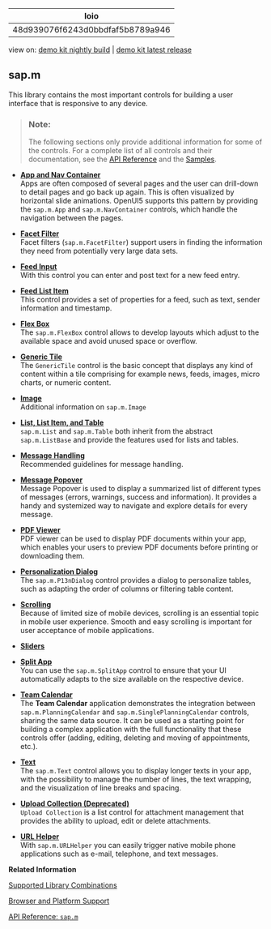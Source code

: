 <!-- loio48d939076f6243d0bbdfaf5b8789a946 -->

| loio |
| -----|
| 48d939076f6243d0bbdfaf5b8789a946 |

<div id="loio">

view on: [demo kit nightly build](https://openui5nightly.hana.ondemand.com/#/topic/48d939076f6243d0bbdfaf5b8789a946) | [demo kit latest release](https://openui5.hana.ondemand.com/#/topic/48d939076f6243d0bbdfaf5b8789a946)</div>

## sap.m

This library contains the most important controls for building a user interface that is responsive to any device.

> ### Note:  
> The following sections only provide additional information for some of the controls. For a complete list of all controls and their documentation, see the [API Reference](https://openui5.hana.ondemand.com/#/api) and the [Samples](https://openui5.hana.ondemand.com/#/controls). 

-   **[App and Nav Container](App_and_Nav_Container_a4afb13.md "Apps are often composed of several pages and the user can drill-down to detail pages and
		go back up again. This is often visualized by horizontal slide animations. OpenUI5 supports this pattern by
		providing the sap.m.App and sap.m.NavContainer controls,
		which handle the navigation between the pages.")**  
Apps are often composed of several pages and the user can drill-down to detail pages and go back up again. This is often visualized by horizontal slide animations. OpenUI5 supports this pattern by providing the `sap.m.App` and `sap.m.NavContainer` controls, which handle the navigation between the pages.
-   **[Facet Filter](Facet_Filter_c6c3821.md "Facet filters (sap.m.FacetFilter) support users in finding the
		information they need from potentially very large data sets.")**  
Facet filters \(`sap.m.FacetFilter`\) support users in finding the information they need from potentially very large data sets.
-   **[Feed Input](Feed_Input_0ec25a1.md "With this control you can enter and post text for a new feed entry.")**  
With this control you can enter and post text for a new feed entry.
-   **[Feed List Item](Feed_List_Item_14a9900.md "This control provides a set of properties for a feed, such as text, sender information
		and timestamp.")**  
This control provides a set of properties for a feed, such as text, sender information and timestamp.
-   **[Flex Box](Flex_Box_674890e.md "The sap.m.FlexBox control allows to develop layouts which adjust to the
		available space and avoid unused space or overflow.")**  
The `sap.m.FlexBox` control allows to develop layouts which adjust to the available space and avoid unused space or overflow.
-   **[Generic Tile](Generic_Tile_a1998ec.md "The GenericTile control is the basic concept that displays any kind
		of content within a tile comprising for example news, feeds, images, micro charts, or
		numeric content.")**  
The `GenericTile` control is the basic concept that displays any kind of content within a tile comprising for example news, feeds, images, micro charts, or numeric content.
-   **[Image](Image_f86dbe9.md "Additional information on sap.m.Image")**  
Additional information on `sap.m.Image`
-   **[List, List Item, and Table](List_List_Item_and_Table_295e44b.md "sap.m.List and sap.m.Table both inherit from the
		abstract sap.m.ListBase and provide the features used for lists and
		tables.")**  
`sap.m.List` and `sap.m.Table` both inherit from the abstract `sap.m.ListBase` and provide the features used for lists and tables.
-   **[Message Handling](Message_Handling_f5df293.md "Recommended guidelines for message handling. ")**  
Recommended guidelines for message handling.
-   **[Message Popover](Message_Popover_52824a6.md "Message Popover is used to display a summarized list of different types of messages
		(errors, warnings, success and information). It provides a handy and systemized way to
		navigate and explore details for every message.")**  
Message Popover is used to display a summarized list of different types of messages \(errors, warnings, success and information\). It provides a handy and systemized way to navigate and explore details for every message.
-   **[PDF Viewer](PDF_Viewer_cd80a8b.md "PDF viewer can be used to display PDF documents within your app, which enables your
		users to preview PDF documents before printing or downloading them.")**  
PDF viewer can be used to display PDF documents within your app, which enables your users to preview PDF documents before printing or downloading them.
-   **[Personalization Dialog](Personalization_Dialog_a3c3c5e.md "The sap.m.P13nDialog control provides a dialog to personalize tables,
		such as adapting the order of columns or filtering table content.")**  
The `sap.m.P13nDialog` control provides a dialog to personalize tables, such as adapting the order of columns or filtering table content.
-   **[Scrolling](Scrolling_66029f6.md "Because of limited size of mobile devices, scrolling is an essential topic in mobile
		user experience. Smooth and easy scrolling is important for user acceptance of mobile
		applications. ")**  
Because of limited size of mobile devices, scrolling is an essential topic in mobile user experience. Smooth and easy scrolling is important for user acceptance of mobile applications.
-   **[Sliders](Sliders_84ec82e.md "")**  

-   **[Split App](Split_App_eedfe79.md "You can use the sap.m.SplitApp control to ensure that your UI
		automatically adapts to the size available on the respective device. ")**  
You can use the `sap.m.SplitApp` control to ensure that your UI automatically adapts to the size available on the respective device.
-   **[Team Calendar](Team_Calendar_acae0f2.md "The Team Calendar application demonstrates the integration between sap.m.PlanningCalendar and
			sap.m.SinglePlanningCalendar controls, sharing the same data source. It can be used as a starting point for building a
		complex application with the full functionality that these controls offer (adding, editing, deleting and moving of appointments,
		etc.).")**  
The **Team Calendar** application demonstrates the integration between `sap.m.PlanningCalendar` and `sap.m.SinglePlanningCalendar` controls, sharing the same data source. It can be used as a starting point for building a complex application with the full functionality that these controls offer \(adding, editing, deleting and moving of appointments, etc.\).
-   **[Text](Text_f94deb4.md "The sap.m.Text control allows you to display longer texts in your
		app, with the possibility to manage the number of lines, the text wrapping, and the
		visualization of line breaks and spacing.")**  
The `sap.m.Text` control allows you to display longer texts in your app, with the possibility to manage the number of lines, the text wrapping, and the visualization of line breaks and spacing.
-   **[Upload Collection \(Deprecated\)](Upload_Collection_Deprecated_124ee13.md "Upload Collection is a list control for attachment management that
		provides the ability to upload, edit or delete attachments.")**  
`Upload Collection` is a list control for attachment management that provides the ability to upload, edit or delete attachments.
-   **[URL Helper](URL_Helper_4f1c107.md "With sap.m.URLHelper you can easily trigger native mobile phone
		applications such as e-mail, telephone, and text messages. ")**  
With `sap.m.URLHelper` you can easily trigger native mobile phone applications such as e-mail, telephone, and text messages.

**Related Information**  


[Supported Library Combinations](Supported_Library_Combinations_363cd16.md "OpenUI5 provides a set of JavaScript and CSS libraries, which can be combined in an application using the combinations that are supported.")

[Browser and Platform Support](Browser_and_Platform_Support_74b59ef.md "Browser and platform support for the OpenUI5 libraries on iOS, Android, macOS, and Windows platforms.")

[API Reference: `sap.m`](https://openui5.hana.ondemand.com/#docs/api/symbols/sap.m.html)

